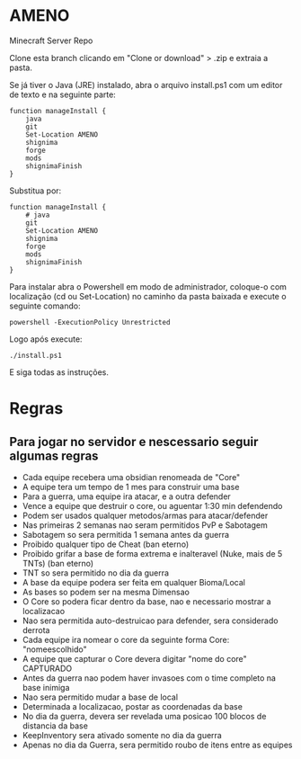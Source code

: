 # AMENO

Minecraft Server Repo

Clone esta branch clicando em "Clone or download" > .zip e extraia a pasta.

Se já tiver o Java (JRE) instalado, abra o arquivo install.ps1 com um editor de texto e na seguinte parte:

```
function manageInstall {
    java
    git
    Set-Location AMENO
    shignima
    forge
    mods
    shignimaFinish
}
```

Substitua por:

```
function manageInstall {
    # java
    git
    Set-Location AMENO
    shignima
    forge
    mods
    shignimaFinish
}
```

Para instalar abra o Powershell em modo de administrador, coloque-o com localização (cd ou Set-Location) no caminho da pasta baixada e execute o seguinte comando:

```
powershell -ExecutionPolicy Unrestricted
```

Logo após execute:

```
./install.ps1
```

E siga todas as instruções.

# Regras

## Para jogar no servidor e nescessario seguir algumas regras

- Cada equipe recebera uma obsidian renomeada de "Core"
- A equipe tera um tempo de 1 mes para construir uma base
- Para a guerra, uma equipe ira atacar, e a outra defender
- Vence a equipe que destruir o core, ou aguentar 1:30 min defendendo
- Podem ser usados qualquer metodos/armas para atacar/defender
- Nas primeiras 2 semanas nao seram permitidos PvP e Sabotagem
- Sabotagem so sera permitida 1 semana antes da guerra
- Proibido qualquer tipo de Cheat (ban eterno)
- Proibido grifar a base de forma extrema e inalteravel (Nuke, mais de 5 TNTs) (ban eterno)
- TNT so sera permitido no dia da guerra
- A base da equipe podera ser feita em qualquer Bioma/Local
- As bases so podem ser na mesma Dimensao
- O Core so podera ficar dentro da base, nao e necessario mostrar a localizacao
- Nao sera permitida auto-destruicao para defender, sera considerado derrota
- Cada equipe ira nomear o core da seguinte forma Core: "nomeescolhido"
- A equipe que capturar o Core devera digitar "nome do core" CAPTURADO
- Antes da guerra nao podem haver invasoes com o time completo na base inimiga
- Nao sera permitido mudar a base de local
- Determinada a localizacao, postar as coordenadas da base
- No dia da guerra, devera ser revelada uma posicao 100 blocos de distancia da base
- KeepInventory sera ativado somente no dia da guerra
- Apenas no dia da Guerra, sera permitido roubo de itens entre as equipes
